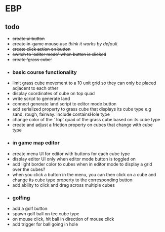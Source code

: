 # EBP

## todo

- ~~create ui button~~
- ~~create in-game mouse use~~ _think it works by default_
- ~~create click action on button~~
- ~~switch to 'editor mode' when button is clicked~~
- ~~create 'grass cube'~~
- ### basic course functionality
- limit grass cube movement to a 10 unit grid so they can only be placed adjacent to each other
- display coordinates of cube on top quad
- write script to generate land
- connect generate land script to editor mode button
- add serialized property to grass cube that displays its cube type e.g sand, rough, fairway. include containsHole type
- change color of the 'Top' quad of the grass cube based on its cube type
- create and adjust a friction property on cubes that change with cube type
- ### in game map editor
- create menu UI for editor with buttons for each cube type
- display editor UI only when editor mode button is toggled on
- add light border color to cubes when in editor mode to display a grid over the cubes?
- when you click a button in the menu, you can then click on a cube and change its cube type property to the corresponding button
- add ability to click and drag across multiple cubes
- ### golfing
- add a golf button
- spawn golf ball on tee cube type
- on mouse click, hit ball in direction of mouse click
- add trigger for ball going in hole
